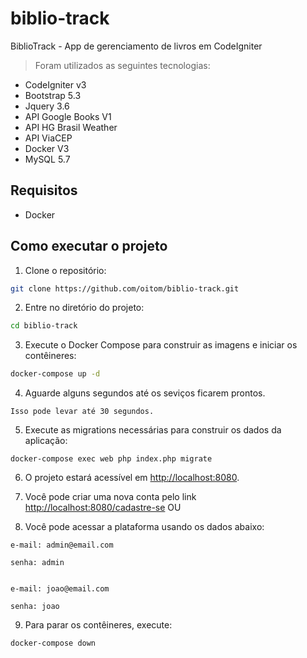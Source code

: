 
# biblio-track

  

BiblioTrack - App de gerenciamento de livros em CodeIgniter

> Foram utilizados as seguintes tecnologias:
 - CodeIgniter v3
 - Bootstrap 5.3
 - Jquery 3.6
 - API Google Books V1
 - API HG Brasil Weather
 - API ViaCEP
 - Docker V3
 - MySQL 5.7

  

## Requisitos

  

- Docker

  

## Como executar o projeto

  

1. Clone o repositório:

  

```bash
git clone https://github.com/oitom/biblio-track.git
```

  

2. Entre no diretório do projeto:

  

```bash
cd biblio-track
```

  

3. Execute o Docker Compose para construir as imagens e iniciar os contêineres:

  

```bash
docker-compose up -d
```

4. Aguarde alguns segundos até os seviços ficarem prontos.

```
Isso pode levar até 30 segundos.
```

  

5. Execute as migrations necessárias para construir os dados da aplicação:

  

```
docker-compose exec web php index.php migrate
```

  

6. O projeto estará acessível em [http://localhost:8080](http://localhost:8080).

  

7. Você pode criar uma nova conta pelo link [http://localhost:8080/cadastre-se](http://localhost:8080/cadastre-se) OU

  

8. Você pode acessar a plataforma usando os dados abaixo:

```
e-mail: admin@email.com

senha: admin

  
e-mail: joao@email.com

senha: joao
```

9. Para parar os contêineres, execute:

  

```bash
docker-compose down
```